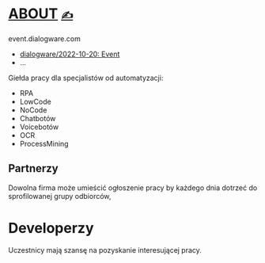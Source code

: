 # [ABOUT](https://github.com/dialogware/event/blob/main/DOCS/ABOUT.md) [<span style='font-size:20px;'>&#x270D;</span>](https://github.com/dialogware/event/edit/main/DOCS/ABOUT.md)

event.dialogware.com

+ [dialogware/2022-10-20: Event](https://github.com/dialogware/2022-10-20)
+ ...


Giełda pracy dla specjalistów od automatyzacji:

+ RPA
+ LowCode
+ NoCode
+ Chatbotów
+ Voicebotów
+ OCR
+ ProcessMining


## Partnerzy
Dowolna firma może umieścić ogłoszenie pracy by każdego dnia dotrzeć do sprofilowanej grupy odbiorców,

# Developerzy

Uczestnicy mają szansę na pozyskanie interesującej pracy.